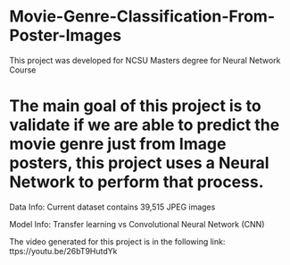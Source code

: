 # Movie-Genre-Classification-From-Poster-Images
This project was developed for NCSU Masters degree for Neural Network Course

# The main goal of this project is to validate if we are able to predict the movie genre just from Image posters, this project uses a Neural Network to perform that process. 

Data Info: 
Current dataset contains 39,515 JPEG images

Model Info: 
Transfer learning vs Convolutional Neural Network (CNN)

The video generated for this project is in the following link: 
ttps://youtu.be/26bT9HutdYk
